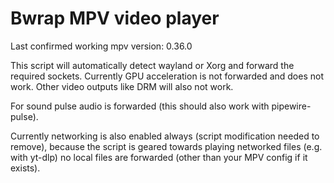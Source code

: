 # Bwrap MPV video player

Last confirmed working mpv version: 0.36.0

This script will automatically detect wayland or Xorg and forward the required sockets. Currently
GPU acceleration is not forwarded and does not work. Other video outputs like DRM will also not work.

For sound pulse audio is forwarded (this should also work with pipewire-pulse).

Currently networking is also enabled always (script modification needed to remove), because the
script is geared towards playing networked files (e.g. with yt-dlp) no local files are forwarded
(other than your MPV config if it exists).
